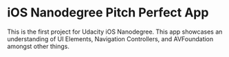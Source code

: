 # iOS Nanodegree Pitch Perfect App
This is the first project for Udacity iOS Nanodegree.  This app showcases an understanding of UI Elements, Navigation Controllers, and AVFoundation amongst other things.
